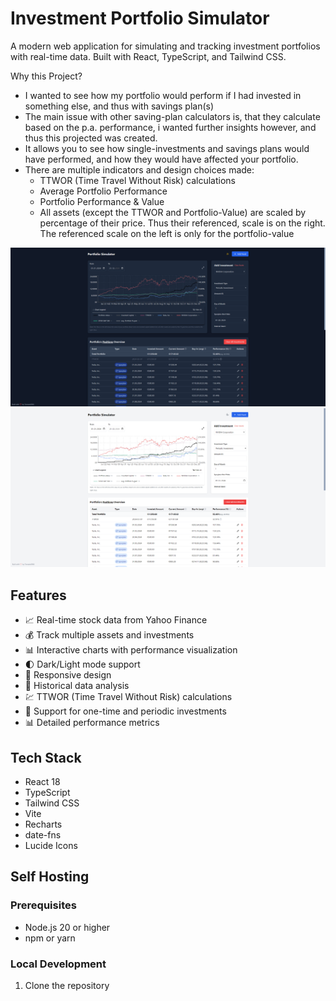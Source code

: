 # Investment Portfolio Simulator

A modern web application for simulating and tracking investment portfolios with real-time data. Built with React, TypeScript, and Tailwind CSS.

Why this Project?
- I wanted to see how my portfolio would perform if I had invested in something else, and thus with savings plan(s)
- The main issue with other saving-plan calculators is, that they calculate based on the p.a. performance, i wanted further insights however, and thus this projected was created.
- It allows you to see how single-investments and savings plans would have performed, and how they would have affected your portfolio.
- There are multiple indicators and design choices made:
  - TTWOR (Time Travel Without Risk) calculations
  - Average Portfolio Performance
  - Portfolio Performance & Value
  - All assets (except the TTWOR and Portfolio-Value) are scaled by percentage of their price. Thus their referenced, scale is on the right. The referenced scale on the left is only for the portfolio-value

![Dark Mode Preview](./docs/dark-mode.png)
![Light Mode Preview](./docs/light-mode.png)

## Features

- 📈 Real-time stock data from Yahoo Finance
- 💰 Track multiple assets and investments
- 📊 Interactive charts with performance visualization
- 🌓 Dark/Light mode support
- 📱 Responsive design
- 📅 Historical data analysis
- 💹 TTWOR (Time Travel Without Risk) calculations
- 🔄 Support for one-time and periodic investments
- 📊 Detailed performance metrics

## Tech Stack

- React 18
- TypeScript
- Tailwind CSS
- Vite
- Recharts
- date-fns
- Lucide Icons

## Self Hosting

### Prerequisites

- Node.js 20 or higher
- npm or yarn

### Local Development

1. Clone the repository
